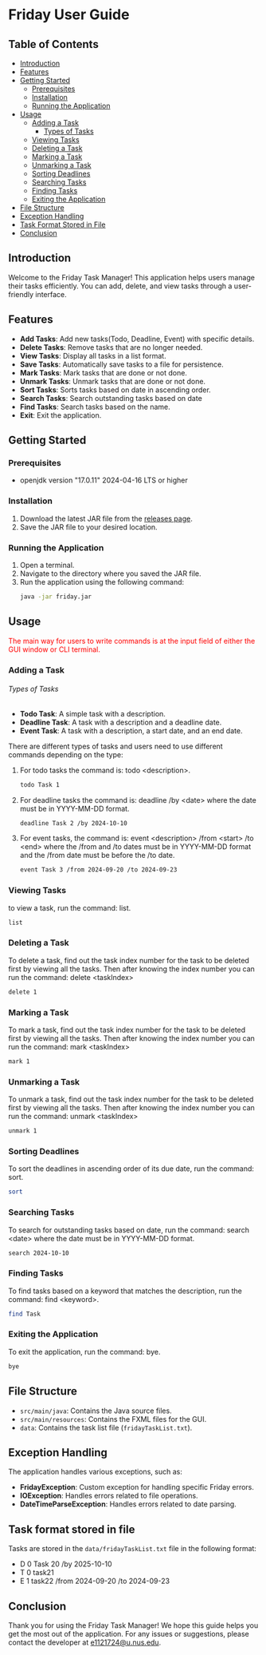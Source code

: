 # Friday User Guide

## Table of Contents
- [Introduction](#introduction)
- [Features](#features)
- [Getting Started](#getting-started)
    - [Prerequisites](#prerequisites)
    - [Installation](#installation)
    - [Running the Application](#running-the-application)
- [Usage](#usage)
    - [Adding a Task](#adding-a-task)
        - [Types of Tasks](#types-of-tasks)
    - [Viewing Tasks](#viewing-tasks)
    - [Deleting a Task](#deleting-a-task)
    - [Marking a Task](#marking-a-task)
    - [Unmarking a Task](#unmarking-a-task)
    - [Sorting Deadlines](#sorting-deadlines)
    - [Searching Tasks](#searching-tasks)
    - [Finding Tasks](#finding-tasks)
    - [Exiting the Application](#exiting-the-application)
- [File Structure](#file-structure)
- [Exception Handling](#exception-handling)
- [Task Format Stored in File](#task-format-stored-in-file)
- [Conclusion](#conclusion)

## Introduction
Welcome to the Friday Task Manager! This application helps users manage their tasks efficiently. 
You can add, delete, and view tasks through a user-friendly interface.

## Features
- **Add Tasks**: Add new tasks(Todo, Deadline, Event) with specific details.
- **Delete Tasks**: Remove tasks that are no longer needed.
- **View Tasks**: Display all tasks in a list format.
- **Save Tasks**: Automatically save tasks to a file for persistence.
- **Mark Tasks**: Mark tasks that are done or not done.
- **Unmark Tasks**: Unmark tasks that are done or not done.
- **Sort Tasks**: Sorts tasks based on date in ascending order.
- **Search Tasks**: Search outstanding tasks based on date
- **Find Tasks**: Search tasks based on the name.
- **Exit**: Exit the application.

## Getting Started

### Prerequisites
- openjdk version "17.0.11" 2024-04-16 LTS or higher

### Installation
1. Download the latest JAR file from the [releases page](https://github.com/mingyang143/ip/releases).
2. Save the JAR file to your desired location.

### Running the Application
1. Open a terminal.
2. Navigate to the directory where you saved the JAR file.
3. Run the application using the following command:
    ```sh
    java -jar friday.jar
    ```

## Usage
<span style="color:red"> The main way for users to write commands is at the input field of either the GUI window or CLI terminal.</span>

### Adding a Task

###### Types of Tasks
- **Todo Task**: A simple task with a description.
- **Deadline Task**: A task with a description and a deadline date.
- **Event Task**: A task with a description, a start date, and an end date.

There are different types of tasks and users need to use different commands depending on the type:
1. For todo tasks the command is: todo \<description>. 
    ```sh
    todo Task 1
    ```
2. For deadline tasks the command is: deadline <description> /by \<date> where the date must be in YYYY-MM-DD format. 
    ```sh
    deadline Task 2 /by 2024-10-10
    ```
3. For event tasks, the command is: event \<description> /from \<start> /to \<end> where the /from and /to dates must 
be in YYYY-MM-DD format and the /from date must be before the /to date. 
    ```sh
    event Task 3 /from 2024-09-20 /to 2024-09-23
    ```
### Viewing Tasks
to view a task, run the command: list. 
```sh
list
```

### Deleting a Task
To delete a task, find out the task index number for the task to be deleted first by viewing all the tasks. 
Then after knowing the index number you can run the command: delete \<taskIndex>
```sh
delete 1
```

### Marking a Task
To mark a task, find out the task index number for the task to be deleted first by viewing all the tasks. 
Then after knowing the index number you can run the command: mark \<taskIndex>
```sh
mark 1
```

### Unmarking a Task
To unmark a task, find out the task index number for the task to be deleted first by viewing all the tasks.
Then after knowing the index number you can run the command: unmark \<taskIndex>
```sh
unmark 1
```

### Sorting Deadlines
To sort the deadlines in ascending order of its due date, run the command: sort.
```sh
sort
```

### Searching Tasks
To search for outstanding tasks based on date, run the command: search \<date> where the date must be in 
YYYY-MM-DD format. 
```sh
search 2024-10-10
```

### Finding Tasks
To find tasks based on a keyword that matches the description, run the command: find \<keyword>.
```sh
find Task
```

### Exiting the Application
To exit the application, run the command: bye.
```sh
bye
```

## File Structure
- `src/main/java`: Contains the Java source files.
- `src/main/resources`: Contains the FXML files for the GUI.
- `data`: Contains the task list file (`fridayTaskList.txt`).

## Exception Handling
The application handles various exceptions, such as:
- **FridayException**: Custom exception for handling specific Friday errors.
- **IOException**: Handles errors related to file operations.
- **DateTimeParseException**: Handles errors related to date parsing.

## Task format stored in file
Tasks are stored in the `data/fridayTaskList.txt` file in the following format:

- D 0 Task 20 /by 2025-10-10
- T 0 task21
- E 1 task22 /from 2024-09-20 /to 2024-09-23

## Conclusion
Thank you for using the Friday Task Manager! We hope this guide helps you get the most out of the application.
For any issues or suggestions, please contact the developer at [e1121724@u.nus.edu](mailto:e1121724@u.nus.edu).
